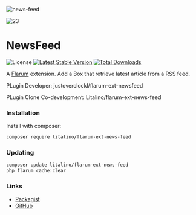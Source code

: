 ![news-feed](https://github.com/Litalino/flarum-ext-news-feed/assets/99712477/ff25e7dc-a523-436e-950e-d116778ca355)


![23](https://user-images.githubusercontent.com/79002016/118001364-f7b74d80-b346-11eb-806f-362bd84f9498.png)
# NewsFeed

![License](https://img.shields.io/badge/license-MIT-blue.svg) [![Latest Stable Version](https://img.shields.io/packagist/v/litalino/flarum-ext-news-feed.svg)](https://packagist.org/packages/litalino/flarum-ext-news-feed) [![Total Downloads](https://img.shields.io/packagist/dt/litalino/flarum-ext-news-feed.svg)](https://packagist.org/packages/litalino/flarum-ext-news-feed)

A [Flarum](http://flarum.org) extension. Add a Box that retrieve latest article from a RSS feed.

PLugin Developer: justoverclockl/flarum-ext-newsfeed

PLugin Clone Co-development: Litalino/flarum-ext-news-feed

### Installation

Install with composer:

```sh
composer require litalino/flarum-ext-news-feed
```

### Updating

```sh
composer update litalino/flarum-ext-news-feed
php flarum cache:clear
```

### Links

- [Packagist](https://packagist.org/packages/litalino/flarum-ext-news-feed)
- [GitHub](https://github.com/litalino/flarum-ext-news-feed)
